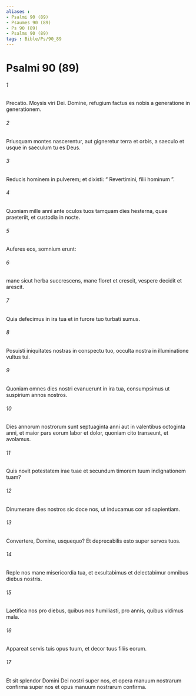 ```yaml
---
aliases : 
- Psalmi 90 (89)
- Psaumes 90 (89)
- Ps 90 (89)
- Psalms 90 (89)
tags : Bible/Ps/90_89
---
```


# Psalmi 90 (89)

###### 1
Precatio. Moysis viri Dei. Domine, refugium factus es nobis a generatione in generationem.
###### 2
Priusquam montes nascerentur, aut gigneretur terra et orbis, a saeculo et usque in saeculum tu es Deus.
###### 3
Reducis hominem in pulverem; et dixisti: “ Revertimini, filii hominum ”.
###### 4
Quoniam mille anni ante oculos tuos tamquam dies hesterna, quae praeteriit, et custodia in nocte.
###### 5
Auferes eos, somnium erunt:
###### 6
mane sicut herba succrescens, mane floret et crescit, vespere decidit et arescit.
###### 7
Quia defecimus in ira tua et in furore tuo turbati sumus.
###### 8
Posuisti iniquitates nostras in conspectu tuo, occulta nostra in illuminatione vultus tui.
###### 9
Quoniam omnes dies nostri evanuerunt in ira tua, consumpsimus ut suspirium annos nostros.
###### 10
Dies annorum nostrorum sunt septuaginta anni aut in valentibus octoginta anni, et maior pars eorum labor et dolor, quoniam cito transeunt, et avolamus.
###### 11
Quis novit potestatem irae tuae et secundum timorem tuum indignationem tuam?
###### 12
Dinumerare dies nostros sic doce nos, ut inducamus cor ad sapientiam.
###### 13
Convertere, Domine, usquequo? Et deprecabilis esto super servos tuos.
###### 14
Reple nos mane misericordia tua, et exsultabimus et delectabimur omnibus diebus nostris.
###### 15
Laetifica nos pro diebus, quibus nos humiliasti, pro annis, quibus vidimus mala.
###### 16
Appareat servis tuis opus tuum, et decor tuus filiis eorum.
###### 17
Et sit splendor Domini Dei nostri super nos, et opera manuum nostrarum confirma super nos et opus manuum nostrarum confirma.
